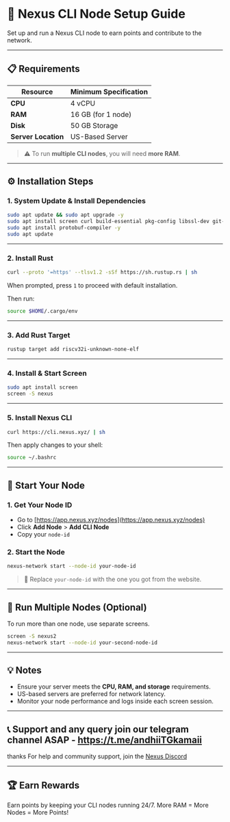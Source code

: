 # 🚀 Nexus CLI Node Setup Guide

Set up and run a Nexus CLI node to earn points and contribute to the network.

---

## 📋 Requirements

| Resource | Minimum Specification |
|----------|------------------------|
| **CPU**  | 4 vCPU                 |
| **RAM**  | 16 GB (for 1 node)      |
| **Disk** | 50 GB Storage          |
| **Server Location** | US-Based Server |

> ⚠️ To run **multiple CLI nodes**, you will need **more RAM**.

---

## ⚙️ Installation Steps

### 1. System Update & Install Dependencies

```bash
sudo apt update && sudo apt upgrade -y
sudo apt install screen curl build-essential pkg-config libssl-dev git-all -y
sudo apt install protobuf-compiler -y
sudo apt update
```

---

### 2. Install Rust

```bash
curl --proto '=https' --tlsv1.2 -sSf https://sh.rustup.rs | sh
```

When prompted, press `1` to proceed with default installation.

Then run:

```bash
source $HOME/.cargo/env
```

---

### 3. Add Rust Target

```bash
rustup target add riscv32i-unknown-none-elf
```

---

### 4. Install & Start Screen

```bash
sudo apt install screen
screen -S nexus
```

---

### 5. Install Nexus CLI

```bash
curl https://cli.nexus.xyz/ | sh
```

Then apply changes to your shell:

```bash
source ~/.bashrc
```

---

## 🚀 Start Your Node

### 1. Get Your Node ID

- Go to [https://app.nexus.xyz/nodes](https://app.nexus.xyz/nodes)
- Click **Add Node** > **Add CLI Node**
- Copy your `node-id`

### 2. Start the Node

```bash
nexus-network start --node-id your-node-id
```

> 🔁 Replace `your-node-id` with the one you got from the website.

---

## 🧠 Run Multiple Nodes (Optional)

To run more than one node, use separate screens.

```bash
screen -S nexus2
nexus-network start --node-id your-second-node-id
```

---

## 💡 Notes

- Ensure your server meets the **CPU, RAM, and storage** requirements.
- US-based servers are preferred for network latency.
- Monitor your node performance and logs inside each screen session.

---

## 📞 Support and any query join our telegram channel ASAP - https://t.me/andhiiTGkamaii
thanks
For help and community support, join the [Nexus Discord](https://discord.gg/nexusxyz)

---

## 🏆 Earn Rewards

Earn points by keeping your CLI nodes running 24/7. More RAM = More Nodes = More Points!
